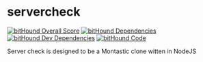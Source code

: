 # servercheck

[![bitHound Overall Score](https://www.bithound.io/github/chriskacerguis/servercheck/badges/score.svg)](https://www.bithound.io/github/chriskacerguis/servercheck) [![bitHound Dependencies](https://www.bithound.io/github/chriskacerguis/servercheck/badges/dependencies.svg)](https://www.bithound.io/github/chriskacerguis/servercheck/master/dependencies/npm) [![bitHound Dev Dependencies](https://www.bithound.io/github/chriskacerguis/servercheck/badges/devDependencies.svg)](https://www.bithound.io/github/chriskacerguis/servercheck/master/dependencies/npm) [![bitHound Code](https://www.bithound.io/github/chriskacerguis/servercheck/badges/code.svg)](https://www.bithound.io/github/chriskacerguis/servercheck)

Server check is designed to be a Montastic clone witten in NodeJS